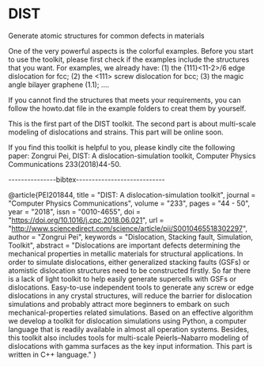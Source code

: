 # DIST
Generate atomic structures for common defects in materials

One of the very powerful aspects is the colorful examples. Before you start to use the toolkit, please first check if the examples include the structures that you want. For examples, we already have:
(1) the {111}<11-2>/6 edge dislocation for fcc;
(2) the <111> screw dislocation for bcc;
(3) the magic angle bilayer graphene (1.1);
....

If you cannot find the structures that meets your requirements, you can follow the howto.dat file in the example folders to creat them by yourself.

This is the first part of the DIST toolkit. The second part is about multi-scale modeling of dislocations and strains. This part will be online soon.

If you find this toolkit is helpful to you, please kindly cite the following paper:
Zongrui Pei, DIST: A dislocation-simulation toolkit, Computer Physics Communications 233(2018)44-50.

---------------bibtex----------------------------

@article{PEI201844,
title = "DIST: A dislocation-simulation toolkit",
journal = "Computer Physics Communications",
volume = "233",
pages = "44 - 50",
year = "2018",
issn = "0010-4655",
doi = "https://doi.org/10.1016/j.cpc.2018.06.021",
url = "http://www.sciencedirect.com/science/article/pii/S0010465518302297",
author = "Zongrui Pei",
keywords = "Dislocation, Stacking fault, Simulation, Toolkit",
abstract = "Dislocations are important defects determining the mechanical properties in metallic materials for structural applications. In order to simulate dislocations, either generalized stacking faults (GSFs) or atomistic dislocation structures need to be constructed firstly. So far there is a lack of light toolkit to help easily generate supercells with GSFs or dislocations. Easy-to-use independent tools to generate any screw or edge dislocations in any crystal structures, will reduce the barrier for dislocation simulations and probably attract more beginners to embark on such mechanical-properties related simulations. Based on an effective algorithm we develop a toolkit for dislocation simulations using Python, a computer language that is readily available in almost all operation systems. Besides, this toolkit also includes tools for multi-scale Peierls–Nabarro modeling of dislocations with gamma surfaces as the key input information. This part is written in C++ language."
}
